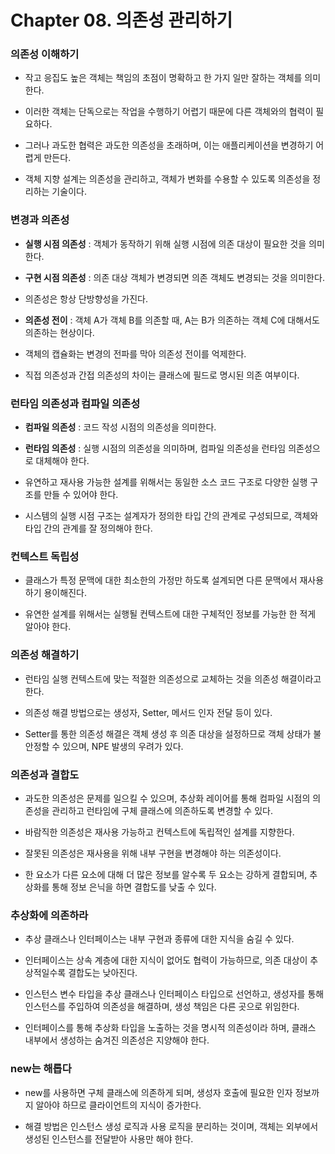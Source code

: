 # Chapter 08. 의존성 관리하기

### 의존성 이해하기

- 작고 응집도 높은 객체는 책임의 초점이 명확하고 한 가지 일만 잘하는 객체를 의미한다.
    
- 이러한 객체는 단독으로는 작업을 수행하기 어렵기 때문에 다른 객체와의 협력이 필요하다.
    
- 그러나 과도한 협력은 과도한 의존성을 초래하며, 이는 애플리케이션을 변경하기 어렵게 만든다.
    
- 객체 지향 설계는 의존성을 관리하고, 객체가 변화를 수용할 수 있도록 의존성을 정리하는 기술이다.
    

### 변경과 의존성

- **실행 시점 의존성** : 객체가 동작하기 위해 실행 시점에 의존 대상이 필요한 것을 의미한다.
    
- **구현 시점 의존성** : 의존 대상 객체가 변경되면 의존 객체도 변경되는 것을 의미한다.
    
- 의존성은 항상 단방향성을 가진다.
    
- **의존성 전이** : 객체 A가 객체 B를 의존할 때, A는 B가 의존하는 객체 C에 대해서도 의존하는 현상이다.
    
- 객체의 캡슐화는 변경의 전파를 막아 의존성 전이를 억제한다.
    
- 직접 의존성과 간접 의존성의 차이는 클래스에 필드로 명시된 의존 여부이다.
    

### 런타임 의존성과 컴파일 의존성

- **컴파일 의존성** : 코드 작성 시점의 의존성을 의미한다.
    
- **런타임 의존성** : 실행 시점의 의존성을 의미하며, 컴파일 의존성을 런타임 의존성으로 대체해야 한다.
    
- 유연하고 재사용 가능한 설계를 위해서는 동일한 소스 코드 구조로 다양한 실행 구조를 만들 수 있어야 한다.
    
- 시스템의 실행 시점 구조는 설계자가 정의한 타입 간의 관계로 구성되므로, 객체와 타입 간의 관계를 잘 정의해야 한다.
    

### 컨텍스트 독립성

- 클래스가 특정 문맥에 대한 최소한의 가정만 하도록 설계되면 다른 문맥에서 재사용하기 용이해진다.
    
- 유연한 설계를 위해서는 실행될 컨텍스트에 대한 구체적인 정보를 가능한 한 적게 알아야 한다.
    

### 의존성 해결하기

- 런타임 실행 컨텍스트에 맞는 적절한 의존성으로 교체하는 것을 의존성 해결이라고 한다.
    
- 의존성 해결 방법으로는 생성자, Setter, 메서드 인자 전달 등이 있다.
    
- Setter를 통한 의존성 해결은 객체 생성 후 의존 대상을 설정하므로 객체 상태가 불안정할 수 있으며, NPE 발생의 우려가 있다.
    

### 의존성과 결합도

- 과도한 의존성은 문제를 일으킬 수 있으며, 추상화 레이어를 통해 컴파일 시점의 의존성을 관리하고 런타임에 구체 클래스에 의존하도록 변경할 수 있다.
    
- 바람직한 의존성은 재사용 가능하고 컨텍스트에 독립적인 설계를 지향한다.
    
- 잘못된 의존성은 재사용을 위해 내부 구현을 변경해야 하는 의존성이다.
    
- 한 요소가 다른 요소에 대해 더 많은 정보를 알수록 두 요소는 강하게 결합되며, 추상화를 통해 정보 은닉을 하면 결합도를 낮출 수 있다.
    

### 추상화에 의존하라

- 추상 클래스나 인터페이스는 내부 구현과 종류에 대한 지식을 숨길 수 있다.
    
- 인터페이스는 상속 계층에 대한 지식이 없어도 협력이 가능하므로, 의존 대상이 추상적일수록 결합도는 낮아진다.
    
- 인스턴스 변수 타입을 추상 클래스나 인터페이스 타입으로 선언하고, 생성자를 통해 인스턴스를 주입하여 의존성을 해결하며, 생성 책임은 다른 곳으로 위임한다.
    
- 인터페이스를 통해 추상화 타입을 노출하는 것을 명시적 의존성이라 하며, 클래스 내부에서 생성하는 숨겨진 의존성은 지양해야 한다.
    

### new는 해롭다

- new를 사용하면 구체 클래스에 의존하게 되며, 생성자 호출에 필요한 인자 정보까지 알아야 하므로 클라이언트의 지식이 증가한다.
    
- 해결 방법은 인스턴스 생성 로직과 사용 로직을 분리하는 것이며, 객체는 외부에서 생성된 인스턴스를 전달받아 사용만 해야 한다.